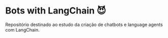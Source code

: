 # Bots with LangChain 😈
Repositório destinado ao estudo da criação de chatbots e language agents com LangChain. 

